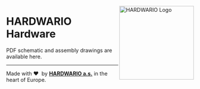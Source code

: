 <a href="https://www.hardwario.com/"><img src="https://www.hardwario.com/ci/assets/hw-logo.svg" width="200" alt="HARDWARIO Logo" align="right"></a>

# HARDWARIO Hardware

PDF schematic and assembly drawings are available here.

---

Made with &#x2764;&nbsp; by [**HARDWARIO a.s.**](https://www.hardwario.com/) in the heart of Europe.
